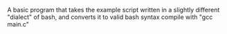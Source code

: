 A basic program that takes the example script written in a  slightly different "dialect" of bash, and converts it to valid bash syntax
compile with "gcc main.c"
